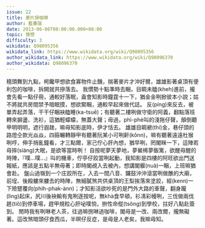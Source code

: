 ```yaml
---
issue: 22
title: 麥片摻咖啡
author: 藍春瑞
date: 2013-06-06T00:00:00.000+08:00
topic: 懷想
difficulty: 3
wikidata: Q98095356
wikidata_link: https://www.wikidata.org/wiki/Q98095356
author_wikidata_link: https://www.wikidata.org/wiki/Q98096370
author_wikidata: Q98096370
---
```

穡頭舞到九點，枵饞甲想欲食寡物件止饑，揣著麥片才沖好爾，雄雄影著桌頂有便利包的咖啡，拆開就共摻落去。
我慣勢十點準時去睏，目睭未瞌(kheh)進前，攏會先看一點仔冊，通較好落眠，盍會知影時鐘霆十一下，猶金金咧掀彼本小說；姑不將就共房間禁予暗眠摸，想欲緊睏，通較早起來做代誌。
反(píng)來反去，被單弄起弄落，干干仔睏袂瞌睡(ka-tsuē)；有聽著二樓咧做守衛的阿義，翻點落班轉來摒盪、洗衫，這猶輕蠓蠓，無蓋大聲；毋過，phì-phè叫的淺拖仔聲，顛倒聽甲明明明，遮行遐趖，嘛毋知影底時，伊才恬去。
雄雄目睭褫(thí)金，巷仔頭的路燈仝款光焱焱，四箍輾轉靜甲有聽著阮某小可咧鼾(kônn)，嘛有聽著遠遠杜猴咧哼，伸手捎亂鐘看，才三點爾，家己佇心肝內想，猶早咧，罔閣眯一下，這陣若毋摔(siàng)大眠，是欲等當時咧！
自按呢夢天夢地，夢鱟桸夢飯篱，欲醒毋醒的時陣，『噗…噗…』叫的機車，佇亭仔跤當咧起動，我知影是四樓的阿旺欲出門送報紙，應該是五點半無毋著；即時閣覕入去被內，想講閣躽(nuà)一睏，上班嘛猶會赴。
盤山過嶺到一个庄跤所在，入去一間八音、鑼鼓沖沖滾當咧做醮的大廟，前埕、後殿軁來軁去的時陣，無細膩煞共供桌頂的王梨挨落來塗跤，經(kenn)一下險躄覆向(phih-phak-ànn)；才知影活欲吵死的是門外大路的車聲，翻身躘(lìng)起床，尻川後袂輸有鬼咧逐按呢，無khà食早頓，衫凊彩幔咧，三伐做兩伐趒(tiô)到停車場，趕甲規粒心肝咇噗惝，拚性命傱(tsông)到學校，拄好八點赴簽到。
閒時我有咧啉老人茶，往過嘛捌啉過咖啡，閣毋是一改、兩改爾，攏無礙著。這改煞暗頭仔食西瓜，半暝仔反症，是毋是人老矣，我嘛毋知。